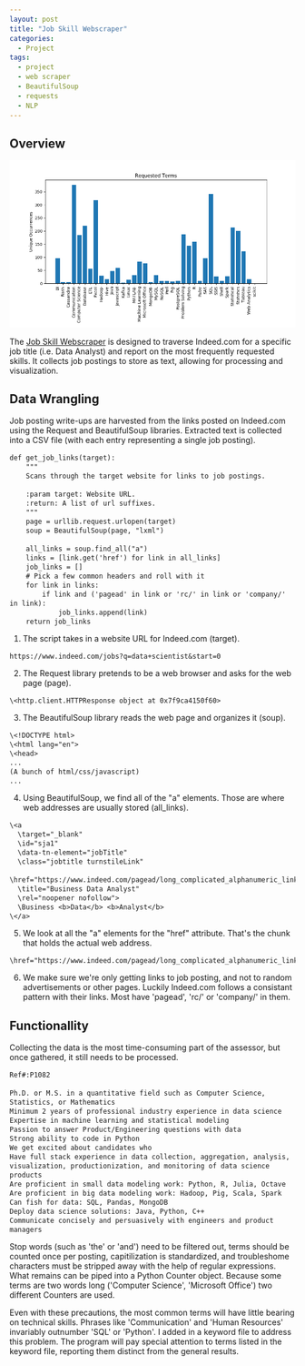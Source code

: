 ```yaml
---
layout: post
title: "Job Skill Webscraper"
categories:
  - Project
tags:
  - project
  - web scraper
  - BeautifulSoup
  - requests
  - NLP
---
```


## Overview

![Visual of Web Scraper](/assets/images/data_analyst_keywords.png)

The [Job Skill Webscraper](https://github.com/justinrgarrard/JobSkillAssessor) is designed to traverse Indeed.com for a specific job title (i.e. Data Analyst) and report on the most frequently requested skills. It collects job postings to store as text, allowing for processing and visualization.

## Data Wrangling

Job posting write-ups are harvested from the links posted on Indeed.com using the Request and BeautifulSoup libraries. Extracted text is collected into a CSV file (with each entry representing a single job posting).

```
def get_job_links(target):
    """
    Scans through the target website for links to job postings.

    :param target: Website URL.
    :return: A list of url suffixes.
    """
    page = urllib.request.urlopen(target)
    soup = BeautifulSoup(page, "lxml")

    all_links = soup.find_all("a")
    links = [link.get('href') for link in all_links]
    job_links = []
    # Pick a few common headers and roll with it
    for link in links:
        if link and ('pagead' in link or 'rc/' in link or 'company/' in link):
            job_links.append(link)
    return job_links
```

1. The script takes in a website URL for Indeed.com (target).
```
https://www.indeed.com/jobs?q=data+scientist&start=0
```

2. The Request library pretends to be a web browser and asks for the web page (page).
```
\<http.client.HTTPResponse object at 0x7f9ca4150f60>
```

3. The BeautifulSoup library reads the web page and organizes it (soup).
```
\<!DOCTYPE html>
\<html lang="en">
\<head>
...
(A bunch of html/css/javascript)
...
```

4. Using BeautifulSoup, we find all of the "a" elements. Those are where web addresses are usually stored (all_links).
```
\<a
  \target="_blank"
  \id="sja1"
  \data-tn-element="jobTitle"
  \class="jobtitle turnstileLink"
  \href="https://www.indeed.com/pagead/long_complicated_alphanumeric_link_name"
  \title="Business Data Analyst"
  \rel="noopener nofollow">
  \Business <b>Data</b> <b>Analyst</b>
\</a>
```

5. We look at all the "a" elements for the "href" attribute. That's the chunk that holds the actual web address.
```
\href="https://www.indeed.com/pagead/long_complicated_alphanumeric_link_name"
```

6. We make sure we're only getting links to job posting, and not to random advertisements or other pages. Luckily Indeed.com follows a consistant pattern with their links. Most have 'pagead', 'rc/' or 'company/' in them.


## Functionallity

Collecting the data is the most time-consuming part of the assessor, but once gathered, it still needs to be processed. 

```
Ref#:P1082

Ph.D. or M.S. in a quantitative field such as Computer Science, Statistics, or Mathematics
Minimum 2 years of professional industry experience in data science
Expertise in machine learning and statistical modeling
Passion to answer Product/Engineering questions with data
Strong ability to code in Python
We get excited about candidates who
Have full stack experience in data collection, aggregation, analysis, visualization, productionization, and monitoring of data science products
Are proficient in small data modeling work: Python, R, Julia, Octave
Are proficient in big data modeling work: Hadoop, Pig, Scala, Spark
Can fish for data: SQL, Pandas, MongoDB
Deploy data science solutions: Java, Python, C++
Communicate concisely and persuasively with engineers and product managers
```

Stop words (such as 'the' or 'and') need to be filtered out, terms should be counted once per posting, capitilization is standardized, and troubleshome characters must be stripped away with the help of regular expressions. What remains can be piped into a Python Counter object. Because some terms are two words long ('Computer Science', 'Microsoft Office') two different Counters are used. 

Even with these precautions, the most common terms will have little bearing on technical skills. Phrases like 'Communication' and 'Human Resources' invariably outnumber 'SQL' or 'Python'. I added in a keyword file to address this problem. The program will pay special attention to terms listed in the keyword file, reporting them distinct from the general results.
